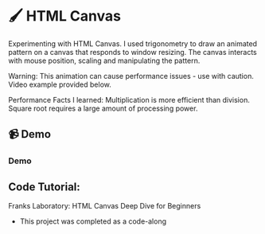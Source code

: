 # :paintbrush: HTML Canvas
Experimenting with HTML Canvas. I used trigonometry to draw an animated pattern on a canvas that responds to window resizing. The canvas interacts with mouse position, scaling and manipulating the pattern.

Warning: This animation can cause performance issues - use with caution. Video example provided below.

Performance Facts I learned: Multiplication is more efficient than division. Square root requires a large amount of processing power. 

## :video_camera: Demo

### Demo
<!-- ![Demo]() -->

## Code Tutorial:
Franks Laboratory: HTML Canvas Deep Dive for Beginners
* This project was completed as a code-along